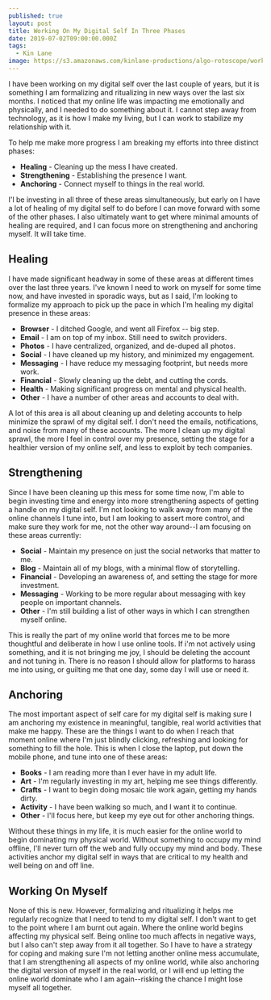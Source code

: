 ```yaml
---
published: true
layout: post
title: Working On My Digital Self In Three Phases
date: 2019-07-02T09:00:00.000Z
tags:
  - Kin Lane
image: https://s3.amazonaws.com/kinlane-productions/algo-rotoscope/working/kin-lane-copper-circuits.jpg
---
```

I have been working on my digital self over the last couple of years, but it is something I am formalizing and ritualizing in new ways over the last six months. I noticed that my online life was impacting me emotionally and physically, and I needed to do something about it. I cannot step away from technology, as it is how I make my living, but I can work to stabilize my relationship with it.

To help me make more progress I am breaking my efforts into three distinct phases:

- **Healing** - Cleaning up the mess I have created.
- **Strengthening** - Establishing the presence I want.
- **Anchoring** - Connect myself to things in the real world.

I'l be investing in all three of these areas simultaneously, but early on I have a lot of healing of my digital self to do before I can move forward with some of the other phases. I also ultimately want to get where minimal amounts of healing are required, and I can focus more on strengthening and anchoring myself. It will take time.

## Healing
I have made significant headway in some of these areas at different times over the last three years. I've known I need to work on myself for some time now, and have invested in sporadic ways, but as I said, I'm looking to formalize my approach to pick up the pace in which I'm healing my digital presence in these areas:

- **Browser** - I ditched Google, and went all Firefox -- big step.
- **Email** - I am on top of my inbox. Still need to switch providers.
- **Photos** - I have centralized, organized, and de-duped all photos.
- **Social** - I have cleaned up my history, and minimized my engagement.
- **Messaging** - I have reduce my messaging footprint, but needs more work.
- **Financial** - Slowly cleaning up the debt, and cutting the cords.
- **Health** - Making significant progress on mental and physical health.
- **Other** - I have a number of other areas and accounts to deal with.

A lot of this area is all about cleaning up and deleting accounts to help minimize the sprawl of my digital self. I don't need the emails, notifications, and noise from many of these accounts. The more I clean up my digital sprawl, the more I feel in control over my presence, setting the stage for a healthier version of my online self, and less to exploit by tech companies.

## Strengthening
Since I have been cleaning up this mess for some time now, I'm able to begin investing time and energy into more strengthening aspects of getting a handle on my digital self. I'm not looking to walk away from many of the online channels I tune into, but I am looking to assert more control, and make sure they work for me, not the other way around--I am focusing on these areas currently:

- **Social** - Maintain my presence on just the social networks that matter to me.
- **Blog** - Maintain all of my blogs, with a minimal flow of storytelling.
- **Financial** - Developing an awareness of, and setting the stage for more investment.
- **Messaging** - Working to be more regular about messaging with key people on important channels.
- **Other** - I'm still building a list of other ways in which I can strengthen myself online.

This is really the part of my online world that forces me to be more thoughtful and deliberate in how I use online tools. If i'm not actively using something, and it is not bringing me joy, I should be deleting the account and not tuning in. There is no reason I should allow for platforms to harass me into using, or guilting me that one day, some day I will use or need it.

## Anchoring
The most important aspect of self care for my digital self is making sure I am anchoring my existence in meaningful, tangible, real world activities that make me happy. These are the things I want to do when I reach that moment online where I'm just blindly clicking, refreshing and looking for something to fill the hole. This is when I close the laptop, put down the mobile phone, and tune into one of these areas:

- **Books** - I am reading more than I ever have in my adult life.
- **Art** - I'm regularly investing in my art, helping me see things differently.
- **Crafts** - I want to begin doing mosaic tile work again, getting my hands dirty.
- **Activity** - I have been walking so much, and I want it to continue.
- **Other** - I'll focus here, but keep my eye out for other anchoring things.

Without these things in my life, it is much easier for the online world to begin dominating my physical world. Without something to occupy my mind offline, I'll never turn off the web and fully occupy my mind and body. These activities anchor my digital self in ways that are critical to my health and well being on and off line.

## Working On Myself
None of this is new. However, formalizing and ritualizing it helps me regularly recognize that I need to tend to my digital self. I don't want to get to the point where I am burnt out again. Where the online world begins affecting my physical self. Being online too much affects in negative ways, but I also can't step away from it all together. So I have to have a strategy for coping and making sure I'm not letting another online mess accumulate, that I am strengthening all aspects of my online world, while also anchoring the digital version of myself in the real world, or I will end up letting the online world dominate who I am again--risking the chance I might lose myself all together.
